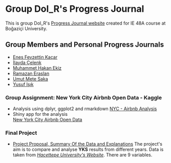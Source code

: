 # Group Dol_R's Progress Journal

This is group Dol_R's [Progress Journal website](https://pjournal.github.io/boun01g-dol-r/) created for IE 48A course at Boğaziçi University. 

## Group Members and Personal Progress Journals
- [Enes Fevzettin Kaçar](https://pjournal.github.io/boun01-enesfkacar/)
- [İlayda Çelenk](https://pjournal.github.io/boun01-ilaydacelenk/)
- [Muhammet Hakan Ekiz](https://pjournal.github.io/boun01-Hakanekiz/)
- [Ramazan Eraslan](https://pjournal.github.io/boun01-ramazaneraslan/)
- [Umut Mete Saka](https://pjournal.github.io/boun01-metesaka/)
- [Yusuf Işık](https://pjournal.github.io/boun01-yusufisik1/)

### Group Assignment: New York City Airbnb Open Data - Kaggle
- Analysis using dplyr, ggplot2 and rmarkdown
[NYC - Airbnb Analysis](https://pjournal.github.io/boun01g-dol-r/AB_NYC_2019_analysis.html)
- Shiny app for the analysis
<br> [New York City Airbnb Open Data](https://www.kaggle.com/dgomonov/new-york-city-airbnb-open-data)

### Final Project
- [Project Proposal, Summary Of the Data and Explanations](https://pjournal.github.io/boun01g-dol-r/YKS_analysis_project/Project_Proposal_YKS.html)
The project's aim is to compare and analyse **YKS** results from different years. Data is taken from  [*Hacettepe University's Website*](http://web.ee.hacettepe.edu.tr/osym/index.php?selectedYear=2019&selectedUniversityCode=&selectedType=&selectedComparisonType=&selectedStatus=&selectedCombination=0&selectedShowQuotaNotFull=1&selectedKeyword1=&selectedKeyword2=&selectedSortOrder=min). There are 9 variables.



